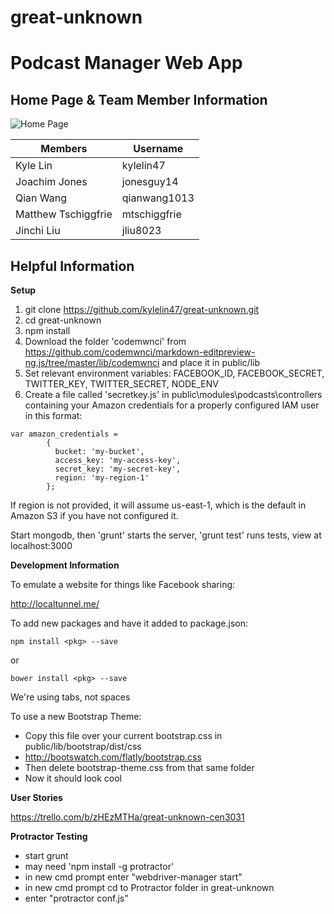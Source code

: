 # great-unknown
Podcast Manager Web App
======================

Home Page & Team Member Information
--------------------
![Home Page](http://i.imgur.com/bjOJIQp.png)

**Members**|**Username**
-----------|-------------
Kyle Lin   | kylelin47
Joachim Jones|jonesguy14
Qian Wang|qianwang1013
Matthew Tschiggfrie|mtschiggfrie
Jinchi Liu|jliu8023

Helpful Information
-----------------------
**Setup**

1. git clone https://github.com/kylelin47/great-unknown.git
2. cd great-unknown
3. npm install
4. Download the folder 'codemwnci' from https://github.com/codemwnci/markdown-editpreview-ng.js/tree/master/lib/codemwnci and place it in public/lib
5. Set relevant environment variables: FACEBOOK_ID, FACEBOOK_SECRET, TWITTER_KEY, TWITTER_SECRET, NODE_ENV
6. Create a file called 'secretkey.js' in public\modules\podcasts\controllers containing your Amazon credentials for a properly configured IAM user in this format:
```
var amazon_credentials = 
		{
		  bucket: 'my-bucket',
		  access_key: 'my-access-key',
		  secret_key: 'my-secret-key',
		  region: 'my-region-1'
		};
```
If region is not provided, it will assume us-east-1, which is the default in Amazon S3 if you have not configured it.

Start mongodb, then 'grunt' starts the server, 'grunt test' runs tests, view at localhost:3000

**Development Information**

To emulate a website for things like Facebook sharing:

http://localtunnel.me/

To add new packages and have it added to package.json:
```
npm install <pkg> --save
```
or
```
bower install <pkg> --save
```

We're using tabs, not spaces

To use a new Bootstrap Theme:
- Copy this file over your current bootstrap.css in public/lib/bootstrap/dist/css
- http://bootswatch.com/flatly/bootstrap.css
- Then delete bootstrap-theme.css from that same folder
- Now it should look cool

**User Stories**

https://trello.com/b/zHEzMTHa/great-unknown-cen3031

**Protractor Testing**
- start grunt
- may need 'npm install -g protractor'
- in new cmd prompt enter "webdriver-manager start"
- in new cmd prompt cd to Protractor folder in great-unknown
- enter "protractor conf.js"
